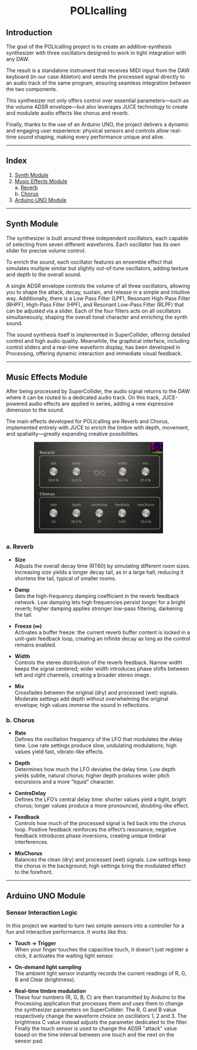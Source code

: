<h1 align="center">POLIcalling</h1>

## Introduction

The goal of the POLIcalling project is to create an additive-synthesis synthesizer with three oscillators designed to work in tight integration with any DAW.

The result is a standalone instrument that receives MIDI input from the DAW keyboard (in our case Ableton) and sends the processed signal directly to an audio track of the same program, ensuring seamless integration between the two components.

This synthesizer not only offers control over essential parameters—such as the volume ADSR envelope—but also leverages JUCE technology to create and modulate audio effects like chorus and reverb.

Finally, thanks to the use of an Arduino UNO, the project delivers a dynamic and engaging user experience: physical sensors and controls allow real-time sound shaping, making every performance unique and alive.

---

## Index

1. [Synth Module](#synth-module)  
2. [Music Effects Module](#music-effects-module)  
   a. [Reverb](#a-reverb)  
   b. [Chorus](#b-chorus)  
3. [Arduino UNO Module](#arduino-uno-module)  

---

## Synth Module

The synthesizer is built around three independent oscillators, each capable of selecting from seven different waveforms. Each oscillator has its own slider for precise volume control.

To enrich the sound, each oscillator features an ensemble effect that simulates multiple similar but slightly out-of-tune oscillators, adding texture and depth to the overall sound.

A single ADSR envelope controls the volume of all three oscillators, allowing you to shape the attack, decay, sustain, and release in a simple and intuitive way. Additionally, there is a Low Pass Filter (LPF), Resonant High-Pass Filter (RHPF), High-Pass Filter (HPF), and Resonant Low-Pass Filter (RLPF) that can be adjusted via a slider. Each of the four filters acts on all oscillators simultaneously, shaping the overall tonal character and enriching the synth sound.

The sound synthesis itself is implemented in SuperCollider, offering detailed control and high audio quality. Meanwhile, the graphical interface, including control sliders and a real-time waveform display, has been developed in Processing, offering dynamic interaction and immediate visual feedback.

---

## Music Effects Module

After being processed by SuperCollider, the audio signal returns to the DAW where it can be routed to a dedicated audio track. On this track, JUCE-powered audio effects are applied in series, adding a new expressive dimension to the sound.

The main effects developed for POLIcalling are Reverb and Chorus, implemented entirely with JUCE to enrich the timbre with depth, movement, and spatiality—greatly expanding creative possibilities.

<div align="center">
  <img src="Images/Music Effects Interface picture.JPG" alt="JUCE interface for Chorus and Reverb effects" width="70%" />
</div>

### a. Reverb

- **Size**  
  Adjusts the overall decay time (RT60) by simulating different room sizes. Increasing size yields a longer decay tail, as in a large hall; reducing it shortens the tail, typical of smaller rooms.

- **Damp**  
  Sets the high-frequency damping coefficient in the reverb feedback network. Low damping lets high frequencies persist longer for a bright reverb; higher damping applies stronger low-pass filtering, darkening the tail.

- **Freeze (∞)**  
  Activates a buffer freeze: the current reverb buffer content is locked in a unit-gain feedback loop, creating an infinite decay as long as the control remains enabled.

- **Width**  
  Controls the stereo distribution of the reverb feedback. Narrow width keeps the signal centered; wider width introduces phase shifts between left and right channels, creating a broader stereo image.

- **Mix**  
  Crossfades between the original (dry) and processed (wet) signals. Moderate settings add depth without overwhelming the original envelope; high values immerse the sound in reflections.

### b. Chorus

- **Rate**  
  Defines the oscillation frequency of the LFO that modulates the delay time. Low rate settings produce slow, undulating modulations; high values yield fast, vibrato-like effects.

- **Depth**  
  Determines how much the LFO deviates the delay time. Low depth yields subtle, natural chorus; higher depth produces wider pitch excursions and a more “liquid” character.

- **CentreDelay**  
  Defines the LFO’s central delay time: shorter values yield a tight, bright chorus; longer values produce a more pronounced, doubling-like effect.

- **Feedback**  
  Controls how much of the processed signal is fed back into the chorus loop. Positive feedback reinforces the effect’s resonance; negative feedback introduces phase inversions, creating unique timbral interferences.

- **MixChorus**  
  Balances the clean (dry) and processed (wet) signals. Low settings keep the chorus in the background; high settings bring the modulated effect to the forefront.

---

## Arduino UNO Module

### Sensor Interaction Logic

In this project we wanted to turn two simple sensors into a controller for a fun and interactive performance. It works like this:

- **Touch → Trigger**  
  When your finger touches the capacitive touch, it doesn't just register a click, it activates the waiting light sensor.

- **On-demand light sampling**  
  The ambient light sensor instantly records the current readings of R, G, B and Clear (brightness).

- **Real-time timbre modulation**  
  These four numbers (R, G, B, C) are then transmitted by Arduino to the Processing application that processes them and uses them to change the synthesizer parameters on SuperCollider. The R, G and B value respectively change the waveform choice on oscillators 1, 2 and 3. The brightness C value instead adjusts the parameter dedicated to the filter. Finally the touch sensor is used to change the ADSR "attack" value based on the time interval between one touch and the next on the sensor pad.  
